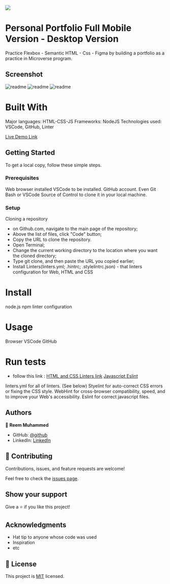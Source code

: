 ![](https://img.shields.io/badge/Microverse-blueviolet)

# Personal Portfolio Full Mobile Version - Desktop Version

Practice Flexbox - Semantic HTML - Css - Figma by building a portfolio as a practice in Microverse program.

## Screenshot

![readme](./images/screenshoots/mobile-version-1.png)
![readme](./images/screenshoots/mobile-version-2.png)
![readme](./images/screenshoots/mobile-version-3.png)

# Built With

Major languages: HTML-CSS-JS
Frameworks: NodeJS
Technologies used: VSCode, GitHub, Linter

[Live Demo Link](https://reemmohamedabdelfatah.github.io/Portfolio-Reem/)

## Getting Started
To get a local copy, follow these simple steps.

### Prerequisites
Web browser installed
VSCode to be installed.
GitHub account.
Even Git Bash or VSCode Source of Control to clone it in your local machine.

### Setup
Cloning a repository
* on Github.com, navigate to the main page of the repository;
* Above the list of files, click "Code" button; 
* Copy the URL to clone the repository.
* Open Terminal;
* Change the current working directory to the location where you want the cloned directory; 
* Type git clone, and then paste the URL you copied earlier; 
* Install Linters(linters.yml; .hintrc; .stylelintrc.json) - that linters configuration for Web, HTML and CSS

# Install

node.js
npm
linter configuration

# Usage

Browser
VSCode
GitHub

# Run tests

- follow this link :
 [HTML and CSS Linters link]( https://github.com/microverseinc/linters-config/tree/master/html-css)
 [Javascript Eslint]( https://github.com/microverseinc/linters-config/tree/master/javascript)

linters.yml for all of linters. (See below)
Styelint for auto-correct CSS errors or fixing the CSS style.
WebHint for cross-browser compatibility, speed, and to improve your Web's accessibility.
Eslint for correct javascript files.

## Authors

👤 **Reem Muhammed**

- GitHub: [@github](https://github.com/ReemMohamedAbdelfatah)
- LinkedIn: [LinkedIn](https://www.linkedin.com/in/reem-abd-el-fatah-a07543116)

## 🤝 Contributing

Contributions, issues, and feature requests are welcome!

Feel free to check the [issues page](../../issues/).

## Show your support

Give a ⭐️ if you like this project!

## Acknowledgments

- Hat tip to anyone whose code was used
- Inspiration
- etc

## 📝 License

This project is [MIT](./LICENSE) licensed.
